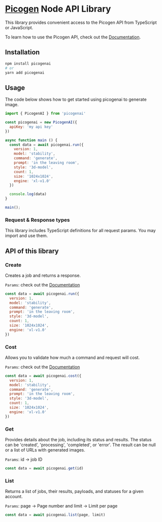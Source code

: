 # [Picogen](https://picogen.io/) Node API Library

This library provides convenient access to the Picogen API from TypeScript or JavaScript.

To learn how to use the Picogen API, check out the [Documentation](https://picogen.io/docs).

## Installation

```sh
npm install picogenai
# or
yarn add picogenai
```

## Usage

The code below shows how to get started using picogenai to generate image.

```js
import { PicogenAI } from 'picogenai'

const picogenai = new PicogenAI({
  apiKey: 'my api key'
})

async function main () {
  const data = await picogenai.run({
    version: 1,
    model: 'stability',
    command: 'generate',
    prompt: 'in the leaving room',
    style: '3d-model',
    count: 1,
    size: '1024x1024',
    engine: 'xl-v1.0'
  })

  console.log(data)
}

main();
```

### Request & Response types

This library includes TypeScript definitions for all request params. You may import and use them.

## API of this library 

### Create

Creates a job and returns a response.

`Params`: check out the [Documentation](https://picogen.io/docs)

```js
const data = await picogenai.run({
  version: 1,
  model: 'stability',
  command: 'generate',
  prompt: 'in the leaving room',
  style: '3d-model',
  count: 1,
  size: '1024x1024',
  engine: 'xl-v1.0'
})
```

### Cost

Allows you to validate how much a command and request will cost.

`Params`: check out the [Documentation](https://picogen.io/docs)

```js
const data = await picogenai.cost({
  version: 1,
  model: 'stability',
  command: 'generate',
  prompt: 'in the leaving room',
  style: '3d-model',
  count: 1,
  size: '1024x1024',
  engine: 'xl-v1.0'
})
```

### Get

Provides details about the job, including its status and results. The status can be 'created', 'processing', 'completed', or 'error'. The result can be null or a list of URLs with generated images.

`Params`: id -> job ID

```js
const data = await picogenai.get(id)
```

### List

Returns a list of jobs, their results, payloads, and statuses for a given account.

`Params`: page -> Page number and limit -> Limit per page

```js
const data = await picogenai.list(page, limit)
```
